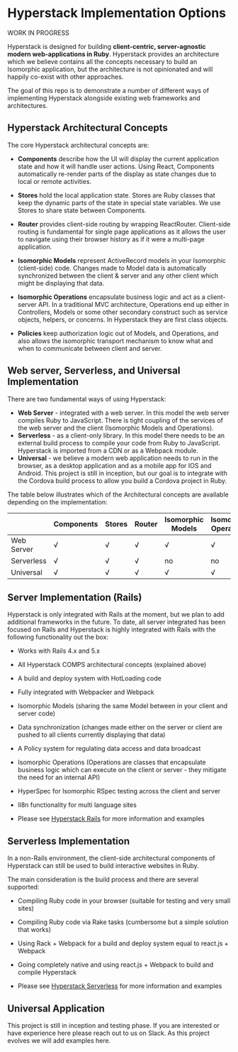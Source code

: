 # Hyperstack Implementation Options

WORK IN PROGRESS

Hyperstack is designed for building  **client-centric, server-agnostic modern web-applications in Ruby**. Hyperstack provides an architecture which we believe contains all the concepts  necessary to build an Isomorphic application, but the architecture is not opinionated and will happily co-exist with other approaches.

The goal of this repo is to demonstrate a number of different ways of implementing Hyperstack alongside existing web frameworks and architectures.  

## Hyperstack Architectural Concepts

The core Hyperstack architectural concepts are:

+ **Components** describe how the UI will display the current application state and how it will handle user actions. Using React, Components automatically re-render parts of the display as state changes due to local or remote activities.

+ **Stores** hold the local application state. Stores are Ruby classes that keep the dynamic parts of the state in special state variables. We use Stores to share state between Components.

+ **Router** provides client-side routing by wrapping ReactRouter. Client-side routing is fundamental for single page applications as it allows the user to navigate using their browser history as if it were a multi-page application.

+ **Isomorphic Models** represent ActiveRecord models in your Isomorphic (client-side) code. Changes made to Model data is automatically synchronized between the client & server and any other client which might be displaying that data.  

+ **Isomorphic Operations** encapsulate business logic and act as a client-server API. In a traditional MVC architecture, Operations end up either in Controllers, Models or some other secondary construct such as service objects, helpers, or concerns. In Hyperstack they are first class objects.

+ **Policies** keep authorization logic out of Models, and Operations, and also allows the isomorphic transport mechanism to know what and when to communicate between client and server.

## Web server, Serverless, and Universal Implementation

There are two fundamental ways of using Hyperstack:

+ **Web Server** - integrated with a web server. In this model the web server compiles Ruby to JavaScript. There is tight coupling of the services of the web server and the client (Isomorphic Models and Operations).
+ **Serverless** - as a client-only library. In this model there needs to be an external build process to compile your code from Ruby to JavaScript. Hyperstack is imported from a CDN or as a Webpack module.
+ **Universal** - we believe a modern web application needs to run in the browser, as a desktop application and as a mobile app for IOS and Android. This project is still in inception, but our goal is to integrate with the Cordova build process to allow you build a Cordova project in Ruby.

The table below illustrates which of the Architectural concepts are available depending on the implementation:

|   	      |Components|Stores|Router|Isomorphic Models|Isomorphic Operations|Policies|
|---	      |---	     |---	  |---	 |---           	  |---           	     |---     |
|Web Server |√         |√  	  |√  	 |√             	  |√             	     |√       |
|Serverless |√         |√  	  |√  	 |no            	  |no             	   |no      |
|Universal  |√         |√  	  |√  	 |√             	  |√              	   |√       |

## Server Implementation (Rails)

Hyperstack is only integrated with Rails at the moment, but we plan to add additional frameworks in the future. To date, all server integrated has been focused on Rails and Hyperstack is highly integrated with Rails with the following functionality out the box:

+ Works with Rails 4.x and 5.x
+ All Hyperstack COMPS architectural concepts (explained above)
+ A build and deploy system with HotLoading code
+ Fully integrated with Webpacker and Webpack
+ Isomorphic Models (sharing the same Model between in your client and server code)
+ Data synchronization (changes made either on the server or client are pushed to all clients currently displaying that data)
+ A Policy system for regulating data access and data broadcast
+ Isomorphic Operations (Operations are classes that encapsulate business logic which can execute on the client or server - they mitigate the need for an internal API)
+ HyperSpec for Isomorphic RSpec testing across the client and server
+ Il8n functionality for multi language sites

+ Please see [Hyperstack Rails](/Server/Rails) for more information and examples

## Serverless Implementation

In a non-Rails environment, the client-side architectural components of Hyperstack can still be used to build interactive websites in Ruby.

The main consideration is the build process and there are several supported:

+ Compiling Ruby code in your browser (suitable for testing and very small sites)
+ Compiling Ruby code via Rake tasks (cumbersome but a simple solution that works)
+ Using Rack + Webpack for a build and deploy system equal to react.js + Webpack
+ Going completely native and using react.js + Webpack to build and compile Hyperstack

+ Please see [Hyperstack Serverless](/Serverless) for more information and examples

## Universal Application

This project is still in inception and testing phase. If you are interested or have experience here please reach out to us on Slack. As this project evolves we will add examples here.
